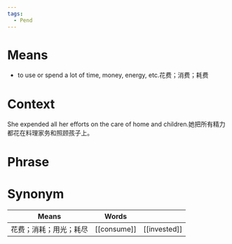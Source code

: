 ```yaml
---
tags:
  - Pend
---
```

# Means
- to use or spend a lot of time, money, energy, etc.花费；消费；耗费
# Context
She expended all her efforts on the care of home and children.她把所有精力都花在料理家务和照顾孩子上。
# Phrase

# Synonym
| Means       | Words       |              |
| ----------- | ----------- | ------------ |
| 花费；消耗；用光；耗尽 | [[consume]] | [[invested]] |
